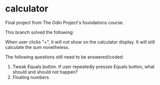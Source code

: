 # calculator
Final project from The Odin Project's foundations course.

This branch solved the following:

When user clicks "+", it will not show on the calculator display. It will still calculate the sum nonetheless.

The following questions still need to be answered/coded:

1. Tweak Equals button. If user repeatedly presses Equals button, what should and should not happen? 
2. Floating numbers.